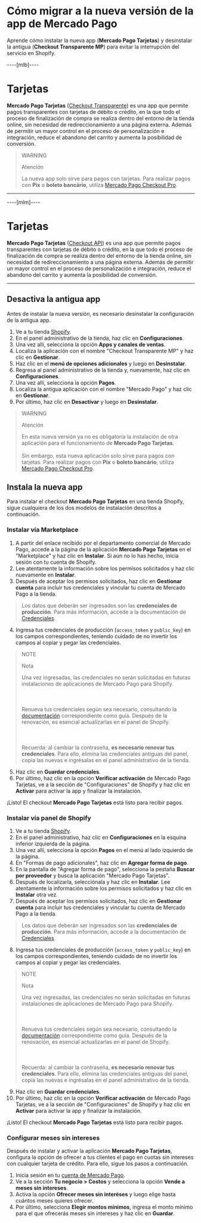 # Cómo migrar a la nueva versión de la app de Mercado Pago

Aprende cómo instalar la nueva app (**Mercado Pago Tarjetas**) y desinstalar la antigua (**Checkout Transparente MP**) para evitar la interrupción del servicio en  Shopify.

----[mlb]----
# Tarjetas

**Mercado Pago Tarjetas** ([Checkout Transparente](/developers/es/docs/checkout-api/landing)) es una app que permite pagos transparentes con tarjetas de débito o crédito, en la que todo el proceso de finalización de compra se realiza dentro del entorno de la tienda online, sin necesidad de redireccionamiento a una página externa. Además de permitir un mayor control en el proceso de personalización e integración, reduce el abandono del carrito y aumenta la posibilidad de conversión.

> WARNING
>
> Atención
>
> La nueva app solo sirve para pagos con tarjetas. Para realizar pagos con **Pix** o **boleto bancário**, utiliza [Mercado Pago Checkout Pro](/developers/es/docs/shopify/integration-configuration/checkout-pro).


------------
----[mlm]----
# Tarjetas

**Mercado Pago Tarjetas** ([Checkout API](/developers/es/docs/checkout-api/landing)) es una app que permite pagos transparentes con tarjetas de débito o crédito, en la que todo el proceso de finalización de compra se realiza dentro del entorno de la tienda online, sin necesidad de redireccionamiento a una página externa. Además de permitir un mayor control en el proceso de personalización e integración, reduce el abandono del carrito y aumenta la posibilidad de conversión.

------------

## Desactiva la antigua app

Antes de instalar la nueva versión, es necesario desinstalar la configuración de la antigua app.

1. Ve a tu tienda [Shopify](https://accounts.shopify.com/store-login).
2. En el panel administrativo de la tienda, haz clic en **Configuraciones**.
3. Una vez allí, selecciona la opción **Apps y canales de ventas**.
4. Localiza la aplicación con el nombre "Checkout Transparente MP" y haz clic en **Gestionar**.
5. Haz clic en el **menú de opciones adicionales** y luego en **Desinstalar**.
6. Regresa al panel administrativo de la tienda y, nuevamente, haz clic en **Configuraciones**.
7. Una vez allí, selecciona la opción **Pagos**.
8. Localiza la antigua aplicación con el nombre "Mercado Pago" y haz clic en **Gestionar**.
9. Por último, haz clic en **Desactivar** y luego en **Desinstalar**.

> WARNING
>
> Atención
>
> En esta nueva versión ya no es obligatoria la instalación de otra aplicación para el funcionamiento de **Mercado Pago Tarjetas**.
> <br><br>
> Sin embargo, esta nueva aplicación solo sirve para pagos con tarjetas. Para realizar pagos con **Pix** o **boleto bancário**, utiliza [Mercado Pago Checkout Pro](/developers/es/docs/shopify/integration-configuration/checkout-pro).

## Instala la nueva app

Para instalar el checkout **Mercado Pago Tarjetas** en una tienda Shopify, sigue cualquiera de los dos modelos de instalación descritos a continuación.

### Instalar vía Marketplace

1. A partir del enlace recibido por el departamento comercial de Mercado Pago, accede a la página de la aplicación **Mercado Pago Tarjetas** en el "Marketplace" y haz clic en **Instalar**. Si aún no lo has hecho, inicia sesión con tu cuenta de Shopify.
2. Lee atentamente la información sobre los permisos solicitados y haz clic nuevamente en **Instalar**.
3. Después de aceptar los permisos solicitados, haz clic en **Gestionar cuenta** para incluir tus credenciales y vincular tu cuenta de Mercado Pago a la tienda.

> Los datos que deberán ser ingresados son las **credenciales de producción**. Para más información, accede a la documentación de [Credenciales](/developers/pt/guides/additional-content/your-integrations/credentials).

4. Ingresa tus credenciales de producción (`access_token` y `public_key`) en los campos correspondientes, teniendo cuidado de no invertir los campos al copiar y pegar las credenciales.

> NOTE
>
> Nota
>
> Una vez ingresadas, las credenciales no serán solicitadas en futuras instalaciones de aplicaciones de Mercado Pago para Shopify.<br><br>
> <br><br>
> Renueva tus credenciales según sea necesario, consultando la [documentación](/developers/es/docs/shopify/best-practices/credentials-best-practices/secure-credentials) correspondiente como guía. Después de la renovación, es esencial actualizarlas en el panel de Shopify. <br><br>
> <br><br>
> Recuerda: al cambiar la contraseña, **es necesario renovar tus credenciales**. Para ello, elimina las credenciales antiguas del panel, copia las nuevas e ingrésalas en el panel administrativo de la tienda.

5. Haz clic en **Guardar credenciales**.
6. Por último, haz clic en la opción **Verificar activación** de Mercado Pago Tarjetas, ve a la sección de "Configuraciones" de Shopify y haz clic en **Activar** para activar la app y finalizar la instalación.

¡Listo! El checkout **Mercado Pago Tarjetas** está listo para recibir pagos.

### Instalar vía panel de Shopify

1. Ve a tu tienda [Shopify](https://accounts.shopify.com/store-login).
2. En el panel administrativo, haz clic en **Configuraciones** en la esquina inferior izquierda de la página.
3. Una vez allí, selecciona la opción **Pagos** en el menú al lado izquierdo de la página.
4. En "Formas de pago adicionales", haz clic en **Agregar forma de pago**.
5. En la pantalla de "Agregar forma de pago", selecciona la pestaña **Buscar por proveedor** y busca la aplicación "Mercado Pago Tarjetas".
6. Después de localizarla, selecciónala y haz clic en **Instalar**. Lee atentamente la información sobre los permisos solicitados y haz clic en **Instalar** otra vez.
7. Después de aceptar los permisos solicitados, haz clic en **Gestionar cuenta** para incluir tus credenciales y vincular tu cuenta de Mercado Pago a la tienda.

> Los datos que deberán ser ingresados son las **credenciales de producción**. Para más información, accede a la documentación de [Credenciales](/developers/pt/guides/additional-content/your-integrations/credentials).

8. Ingresa tus credenciales de producción (`access_token` y `public_key`) en los campos correspondientes, teniendo cuidado de no invertir los campos al copiar y pegar las credenciales.

> NOTE
>
> Nota
>
> Una vez ingresadas, las credenciales no serán solicitadas en futuras instalaciones de aplicaciones de Mercado Pago para Shopify. <br><br>
> <br><br>
>  Renueva tus credenciales según sea necesario, consultando la [documentación](/developers/es/docs/shopify/best-practices/credentials-best-practices/secure-credentials) correspondiente como guía. Después de la renovación, es esencial actualizarlas en el panel de Shopify. <br><br>
> <br><br>
> Recuerda: al cambiar la contraseña, **es necesario renovar tus credenciales**. Para ello, elimina las credenciales antiguas del panel, copia las nuevas e ingrésalas en el panel administrativo de la tienda.

9. Haz clic en **Guardar credenciales**.
10. Por último, haz clic en la opción **Verificar activación** de Mercado Pago Tarjetas, ve a la sección de "Configuraciones" de Shopify y haz clic en **Activar** para activar la app y finalizar la instalación.

¡Listo! El checkout **Mercado Pago Tarjetas** está listo para recibir pagos.

### Configurar meses sin intereses

Después de instalar y activar la aplicación **Mercado Pago Tarjetas**, configura la opción de ofrecer a tus clientes el pago en cuotas sin intereses con cualquier tarjeta de crédito. Para ello, sigue los pasos a continuación.

1. Inicia sesión en tu [cuenta de Mercado Pago](https://www.mercadopago[FAKER][URL][DOMAIN]/home).
2. Ve a la sección **Tu negocio > Costos** y selecciona la opción **Vende a meses sin intereses**.
3. Activa la opción **Ofrecer meses sin interéses** y luego elige hasta cuántos meses quieres ofrecer.
4. Por último, selecciona **Elegir montos mínimos**, ingresa el monto mínimo para el que ofrecerás meses sin intereses y haz clic en **Guardar**.